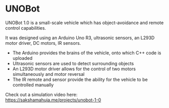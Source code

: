 # UNOBot

UNOBot 1.0 is a small-scale vehicle which has object-avoidance and remote control capabilities.

It was designed using an Arduino Uno R3, ultrasonic sensors, an L293D motor driver, DC motors, IR sensors.

- The Arduino provides the brains of the vehicle, onto which C++ code is uploaded
- Ultrasonic sensors are used to detect surrounding objects
- An L293D motor driver allows for the control of two motors simultaneously and motor reversal
- The IR remote and sensor provide the ability for the vehicle to be controlled manually

Check out a simulation video here: https://sakshamahuja.me/projects/unobot-1-0
